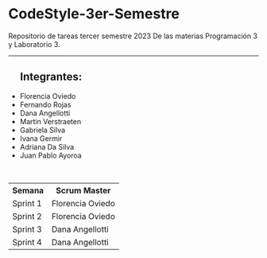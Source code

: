 # CodeStyle-3er-Semestre
Repositorio de tareas tercer semestre 2023 De las materias Programación 3 y Laboratorio 3.
<hr>

<ul>
<h2>Integrantes: </h2>
  <li> Florencia Oviedo</li>
  <li> Fernando Rojas</li>
  <li> Dana Angellotti</li>
  <li>Martin Verstraeten</li>
  <li> Gabriela Silva</li>
  <li> Ivana Germir</li>
  <li> Adriana Da Silva</li>
  <li> Juan Pablo Ayoroa</li>
 </ul>
 
 <br>
 <table>
     <tr>
    <th>Semana</th>
    <th>Scrum Master</th>
    </tr>
    <tr>
    <td>Sprint 1</td>
    <td>Florencia Oviedo</td>
  </tr>
  <tr>
    <td>Sprint 2</td>
    <td>Florencia Oviedo</td>
  </tr>
  <tr>
    <td>Sprint 3</td>
    <td>Dana Angellotti</td>
  </tr>
  <tr>
    <td>Sprint 4</td>
    <td>Dana Angellotti</td>
  </tr>
 </table>
  


